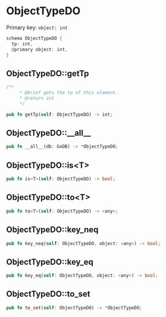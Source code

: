 # ObjectTypeDO

Primary key: `object: int`

```rust
schema ObjectTypeDO {
  tp: int,
  @primary object: int,
}
```
## ObjectTypeDO::getTp

```rust
/**
     * @brief gets the tp of this element.
     * @return int
     */
```
```rust
pub fn getTp(self: ObjectTypeDO) -> int;
```
## ObjectTypeDO::\_\_all\_\_

```rust
pub fn __all__(db: GoDB) -> *ObjectTypeDO;
```
## ObjectTypeDO::is\<T\>

```rust
pub fn is<T>(self: ObjectTypeDO) -> bool;
```
## ObjectTypeDO::to\<T\>

```rust
pub fn to<T>(self: ObjectTypeDO) -> <any>;
```
## ObjectTypeDO::key\_neq

```rust
pub fn key_neq(self: ObjectTypeDO, object: <any>) -> bool;
```
## ObjectTypeDO::key\_eq

```rust
pub fn key_eq(self: ObjectTypeDO, object: <any>) -> bool;
```
## ObjectTypeDO::to\_set

```rust
pub fn to_set(self: ObjectTypeDO) -> *ObjectTypeDO;
```
